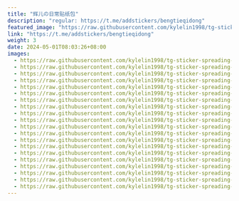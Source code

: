 ```yaml
---
title: "辉儿の日常贴纸包"
description: "regular: https://t.me/addstickers/bengtieqidong"
featured_image: "https://raw.githubusercontent.com/kylelin1998/tg-sticker-spreading-worldwide-images/main/img/8e3c110e-0ef4-4129-acee-cf84e2844b18.jpg"
link: "https://t.me/addstickers/bengtieqidong"
weight: 3
date: 2024-05-01T08:03:26+08:00
images:
  - https://raw.githubusercontent.com/kylelin1998/tg-sticker-spreading-worldwide-images/main/img/8e3c110e-0ef4-4129-acee-cf84e2844b18.jpg
  - https://raw.githubusercontent.com/kylelin1998/tg-sticker-spreading-worldwide-images/main/img/4a5ce59a-e933-4541-86f1-96c7718d731e.jpg
  - https://raw.githubusercontent.com/kylelin1998/tg-sticker-spreading-worldwide-images/main/img/d3455c29-16d9-4011-9886-f0fba0b34c56.jpg
  - https://raw.githubusercontent.com/kylelin1998/tg-sticker-spreading-worldwide-images/main/img/86c7b17c-877c-464b-897e-9f38bb68b3b0.jpg
  - https://raw.githubusercontent.com/kylelin1998/tg-sticker-spreading-worldwide-images/main/img/74a13a52-3a19-448b-8253-c6a6f92726e1.jpg
  - https://raw.githubusercontent.com/kylelin1998/tg-sticker-spreading-worldwide-images/main/img/0db6dafd-f748-4b4a-b202-e6a331fab120.jpg
  - https://raw.githubusercontent.com/kylelin1998/tg-sticker-spreading-worldwide-images/main/img/6cf2c5f5-dd54-4e9a-9ffd-0ba264e2a384.jpg
  - https://raw.githubusercontent.com/kylelin1998/tg-sticker-spreading-worldwide-images/main/img/d40152c7-4fd1-4a5a-851b-f7a427eda99a.jpg
  - https://raw.githubusercontent.com/kylelin1998/tg-sticker-spreading-worldwide-images/main/img/a24ddedc-7568-4c32-b2eb-a5987dfad13f.jpg
  - https://raw.githubusercontent.com/kylelin1998/tg-sticker-spreading-worldwide-images/main/img/9a1b5772-70ff-43b4-8738-ad458c86744d.jpg
  - https://raw.githubusercontent.com/kylelin1998/tg-sticker-spreading-worldwide-images/main/img/e196b0c4-6528-41e4-aa79-d9142282001b.jpg
  - https://raw.githubusercontent.com/kylelin1998/tg-sticker-spreading-worldwide-images/main/img/c0817df7-fac4-49d6-86b9-abc03f018165.jpg
  - https://raw.githubusercontent.com/kylelin1998/tg-sticker-spreading-worldwide-images/main/img/cd419f4f-be8f-47d2-b833-40166fdc27b6.jpg
  - https://raw.githubusercontent.com/kylelin1998/tg-sticker-spreading-worldwide-images/main/img/75ee7476-689d-43bd-a7bd-e316a6c99c65.jpg
  - https://raw.githubusercontent.com/kylelin1998/tg-sticker-spreading-worldwide-images/main/img/960e0e43-2627-4b77-a962-a9f846c0b90f.jpg
  - https://raw.githubusercontent.com/kylelin1998/tg-sticker-spreading-worldwide-images/main/img/315a3dba-6245-4e6c-8ac6-161fb9a1e925.jpg
  - https://raw.githubusercontent.com/kylelin1998/tg-sticker-spreading-worldwide-images/main/img/3fa93b2b-a9bf-46fa-99ae-c61eefb19246.jpg
  - https://raw.githubusercontent.com/kylelin1998/tg-sticker-spreading-worldwide-images/main/img/7ba8b21c-52f4-4da3-aa68-ba431b456159.jpg
  - https://raw.githubusercontent.com/kylelin1998/tg-sticker-spreading-worldwide-images/main/img/f6e0d433-5452-4a3c-9633-45da75918b63.jpg
  - https://raw.githubusercontent.com/kylelin1998/tg-sticker-spreading-worldwide-images/main/img/1b8f767e-59ce-4b93-9e61-8d895cc909bf.jpg
---
```

